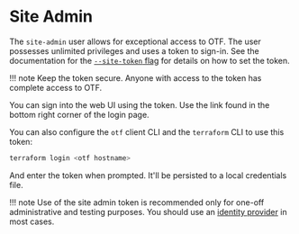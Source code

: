 # Site Admin

The `site-admin` user allows for exceptional access to OTF. The user possesses unlimited privileges and uses a token to sign-in. See the documentation for the [`--site-token` flag](/config/flags#-site-token) for details on how to set the token.

!!! note
    Keep the token secure. Anyone with access to the token has complete access to OTF.

You can sign into the web UI using the token. Use the link found in the bottom right corner of the login page.

You can also configure the `otf` client CLI and the `terraform` CLI to use this token:

```bash
terraform login <otf hostname>
```

And enter the token when prompted. It'll be persisted to a local credentials file.

!!! note
    Use of the site admin token is recommended only for one-off administrative and testing purposes. You should use an [identity provider](/auth/providers) in most cases.
